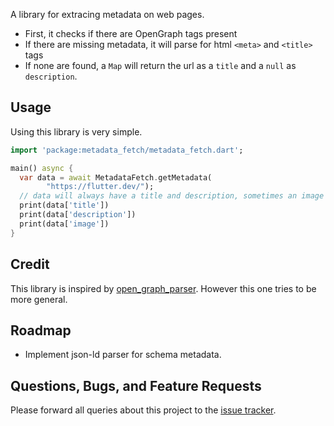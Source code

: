 A library for extracing metadata on web pages.

- First, it checks if there are OpenGraph tags present
- If there are missing metadata, it will parse for html `<meta>` and `<title>` tags
- If none are found, a `Map` will return the url as a `title` and a `null` as `description`.


## Usage


Using this library is very simple.

```dart
import 'package:metadata_fetch/metadata_fetch.dart';

main() async {
  var data = await MetadataFetch.getMetadata(
        "https://flutter.dev/");
  // data will always have a title and description, sometimes an image
  print(data['title'])
  print(data['description'])
  print(data['image'])
}
```

## Credit
This library is inspired by [open_graph_parser](https://github.com/Patte1808/open_graph_parser). 
However this one tries to be more general.


## Roadmap
- Implement json-ld parser for schema metadata.


## Questions, Bugs, and Feature Requests
Please forward all queries about this project to the [issue tracker](https://github.com/jg-l/metadata_fetch/issues).

